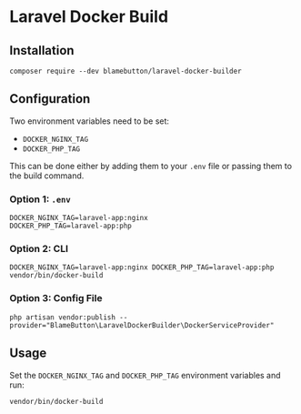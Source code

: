 # Laravel Docker Build

## Installation

```shell
composer require --dev blamebutton/laravel-docker-builder
```

## Configuration

Two environment variables need to be set:

* `DOCKER_NGINX_TAG`
* `DOCKER_PHP_TAG`

This can be done either by adding them to your `.env` file or passing them to the build command.

### Option 1: `.env`

```
DOCKER_NGINX_TAG=laravel-app:nginx
DOCKER_PHP_TAG=laravel-app:php
```

### Option 2: CLI

```shell
DOCKER_NGINX_TAG=laravel-app:nginx DOCKER_PHP_TAG=laravel-app:php vendor/bin/docker-build
```

### Option 3: Config File

```shell
php artisan vendor:publish --provider="BlameButton\LaravelDockerBuilder\DockerServiceProvider"
```

## Usage

Set the `DOCKER_NGINX_TAG` and `DOCKER_PHP_TAG` environment variables and run:

```shell
vendor/bin/docker-build
```
